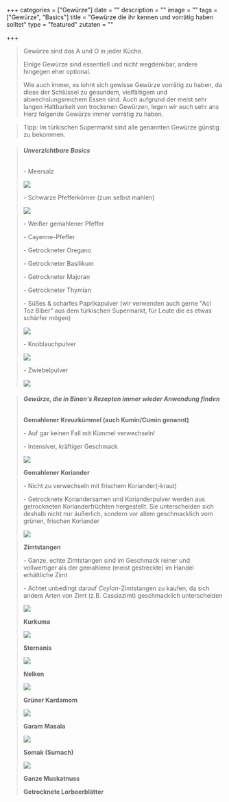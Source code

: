 +++
categories = ["Gewürze"]
date = ""
description = ""
image = ""
tags = ["Gewürze", "Basics"]
title = "Gewürze die ihr kennen und vorrätig haben solltet"
type = "featured"
zutaten = ""

+++
> Gewürze sind das A und O in jeder Küche.
>
> Einige Gewürze sind essentiell und nicht wegdenkbar, andere hingegen eher optional.
>
> Wie auch immer, es lohnt sich gewisse Gewürze vorrätig zu haben, da diese der Schlüssel zu gesundem, vielfältigem und abwechslungsreichem Essen sind. Auch aufgrund der meist sehr langen Haltbarkeit von trockenen Gewürzen, legen wir euch sehr ans Herz folgende Gewürze immer vorrätig zu haben.

> Tipp: Im türkischen Supermarkt sind alle genannten Gewürze günstig zu bekommen.

> ###### **Unverzichtbare Basics**
>
> \- Meersalz
>
> ![](/images/meersalz.jpeg)
>
> \- Schwarze Pfefferkörner (zum selbst mahlen)
>
> ![](/images/schwarzer-pfeffer.jpeg)
>
> \- Weißer gemahlener Pfeffer
>
> \- Cayenne-Pfeffer
>
> \- Getrockneter Oregano
>
> \- Getrockneter Basilikum
>
> \- Getrockneter Majoran
>
> \- Getrockneter Thymian
>
> \- Süßes & scharfes Paprikapulver (wir verwenden auch gerne "Aci Toz Biber" aus dem türkischen Supermarkt, für Leute die es etwas schärfer mögen)
>
> ![](/images/aci-toz-biber.jpeg)
>
> \- Knoblauchpulver
>
> ![](/images/knoblauchpulver.jpeg)
>
> \- Zwiebelpulver
>
> ![](/images/zwiebelgewurz.jpeg)

> ###### **Gewürze, die in Binan's Rezepten immer wieder Anwendung finden**
>
> **Gemahlener Kreuzkümmel (auch Kumin/Cumin genannt)**
>
> \- Auf gar keinen Fall mit Kümmel verwechseln!
>
> \- Intensiver, kräftiger Geschmack
>
> ![](/images/kreuzkummel_kumin.jpeg)
>
> **Gemahlener Koriander**
>
> \- Nicht zu verwechseln mit frischem Koriander(-kraut)
>
> \- Getrocknete Koriandersamen und Korianderpulver werden aus getrockneten Korianderfrüchten hergestellt. Sie unterscheiden sich deshalb nicht nur äußerlich, sondern vor allem geschmacklich vom grünen, frischen Koriander
>
> ![](/images/korianderpulver.jpeg)
>
> **Zimtstangen**
>
> \- Ganze, echte Zimtstangen sind im Geschmack reiner und vollwertiger als der gemahlene (meist gestreckte) im Handel erhältliche Zimt
>
> \- Achtet unbedingt darauf _Ceylon_-Zimtstangen zu kaufen, da sich andere Arten von Zimt (z.B. Cassiazimt) geschmacklich unterscheiden
>
> ![](/images/zimt.jpeg)
>
> **Kurkuma**
>
> ![](/images/kurkuma.jpeg)
>
> **Sternanis**
>
> ![](/images/sternanis.jpeg)
>
> **Nelken**
>
> ![](/images/nelken.jpeg)
>
> **Grüner Kardamom**
>
> ![](/images/gruner-kardamom.jpeg)
>
> **Garam Masala**
>
> ![](/images/garam-masala.jpeg)
>
> **Somak (Sumach)**
>
> ![](/images/somak.jpeg)
>
> **Ganze Muskatnuss**
>
> **Getrocknete Lorbeerblätter**
